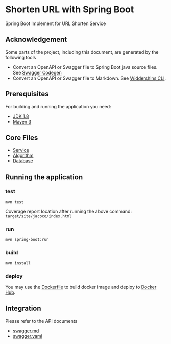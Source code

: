 # Shorten URL with Spring Boot

Spring Boot Implement for URL Shorten Service

## Acknowledgement

Some parts of the project, including this document, are generated by the following tools

-   Convert an OpenAPI or Swagger file to Spring Boot java source files.
    See [Swagger Codegen](https://github.com/swagger-api/swagger-codegen/blob/master/README.md)
-   Convert an OpenAPI or Swagger file to Markdown.
    See [Widdershins CLI](https://github.com/Mermade/widdershins/blob/master/docs/ConvertingFilesBasicCLI.md).

## Prerequisites

For building and running the application you need:

-   [JDK 1.8](http://www.oracle.com/technetwork/java/javase/downloads/jdk8-downloads-2133151.html)
-   [Maven 3](https://maven.apache.org)

## Core Files

-   [Service](src/main/java/com/solution/shorturl/service/UrlShortenServiceImpl.java)
-   [Algorithm](src/main/java/com/solution/shorturl/util/UrlUtils.java#L45)
-   [Database](src/main/resources/db/migration/V202007242000__urlshorten.sql)

## Running the application

### test

```shell
mvn test
```

Coverage report location after running the above command: `target/site/jacoco/index.html`

### run

```shell
mvn spring-boot:run
```

### build

```shell
mvn install
```

### deploy

You may use the [Dockerfile](Dockerfile) to build docker image and deploy to [Docker Hub](https://hub.docker.com/).

## Integration

Please refer to the API documents

-   [swagger.md](swagger.md)
-   [swagger.yaml](swagger.yaml)
